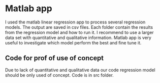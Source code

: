 # Matlab app
I used the matlab linear regression app to process several regression models. The output are saved in csv files. Each 
folder contain the results from the regression model and how to run it.
I recommend to use a larger data set with quantitative and qualitative information. 
Matlab app is very useful to investigate which model perform the best and fine tune it.
## Code for prof of use of concept
Due to lack of quantitative and qualitative data our code regression model should be only used
of concept. Code is in src folder.